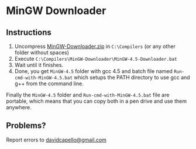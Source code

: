 # MinGW Downloader

## Instructions

1. Uncompress [MinGW-Downloader.zip](http://dacap.com.ar/files/MinGW-Downloader-0.2.zip)
   in `C:\Compilers` (or any other folder without spaces)
2. Execute `C:\Compilers\MinGW-Downloader\MinGW-4.5-Downloader.bat`
3. Wait until it finishes.
4. Done, you get `MinGW-4.5` folder with gcc 4.5 and batch file
   named `Run-cmd-with-MinGW-4.5.bat` which setups the PATH directory
   to use gcc and g++ from the command line.

Finally the `MinGW-4.5` folder and `Run-cmd-with-MinGW-4.5.bat` file
are portable, which means that you can copy both in a pen drive and
use them anywhere.

## Problems?

Report errors to davidcapello@gmail.com
